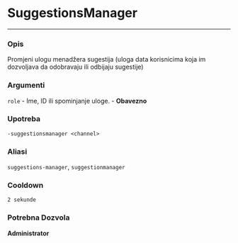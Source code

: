 # SuggestionsManager
---
### Opis
Promjeni ulogu menadžera sugestija (uloga data korisnicima koja im dozvoljava da odobravaju ili odbijaju sugestije)
### Argumenti
`role` - Ime, ID ili spominjanje uloge. - **Obavezno**
### Upotreba
```
-suggestionsmanager <channel>
```
### Aliasi
`suggestions-manager`, `suggestionmanager`
### Cooldown
`2 sekunde`
### Potrebna Dozvola
**Administrator**
